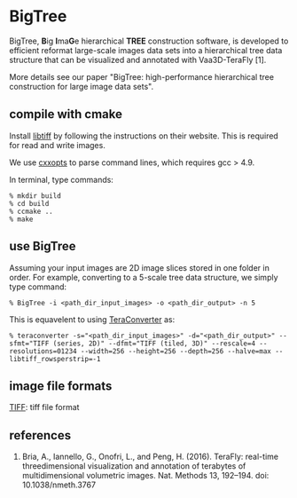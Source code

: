 # BigTree

BigTree, **B**ig **I**ma**G**e hierarchical **TREE** construction software, is developed to efficient reformat large-scale images data sets into a hierarchical tree data structure that can be visualized and annotated with Vaa3D-TeraFly [1].

More details see our paper "BigTree: high-performance hierarchical tree construction for large image data sets".

## compile with cmake

Install [libtiff][] by following the instructions on their website. This is required for read and write images.

We use [cxxopts][] to parse command lines, which requires gcc > 4.9.

In terminal, type commands:

    % mkdir build
    % cd build
    % ccmake ..
    % make

## use BigTree

Assuming your input images are 2D image slices stored in one folder in order. For example, converting to a 5-scale tree data structure, we simply type command:

    % BigTree -i <path_dir_input_images> -o <path_dir_output> -n 5
    
This is equavelent to using [TeraConverter][] as:

    % teraconverter -s="<path_dir_input_images>" -d="<path_dir_output>" --sfmt="TIFF (series, 2D)" --dfmt="TIFF (tiled, 3D)" --rescale=4 --resolutions=01234 --width=256 --height=256 --depth=256 --halve=max --libtiff_rowsperstrip=-1
    
## image file formats

[TIFF][]: tiff file format

## references

1. Bria, A., Iannello, G., Onofri, L., and Peng, H. (2016). TeraFly: real-time threedimensional visualization and annotation of terabytes of multidimensional volumetric images. Nat. Methods 13, 192–194. doi: 10.1038/nmeth.3767

[libtiff]:http://www.libtiff.org
[TIFF]:http://www.libtiff.org/support.html
[cxxopts]:https://github.com/jarro2783/cxxopts
[TeraConverter]:https://github.com/Vaa3D/Vaa3D_Wiki/wiki/TeraConverter
